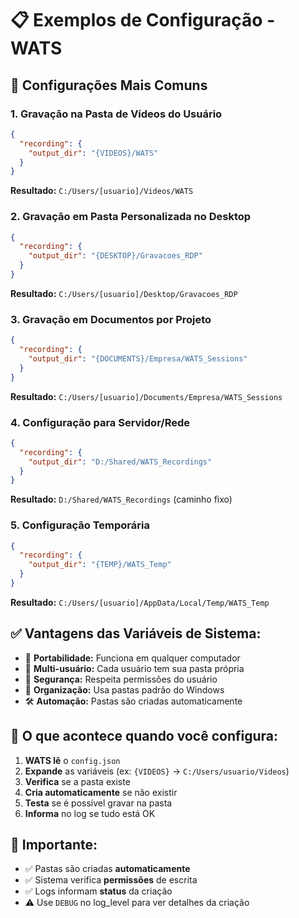 # 📋 Exemplos de Configuração - WATS

## 🎯 Configurações Mais Comuns

### 1. **Gravação na Pasta de Vídeos do Usuário**
```json
{
  "recording": {
    "output_dir": "{VIDEOS}/WATS"
  }
}
```
**Resultado:** `C:/Users/[usuario]/Videos/WATS`

### 2. **Gravação em Pasta Personalizada no Desktop**
```json
{
  "recording": {
    "output_dir": "{DESKTOP}/Gravacoes_RDP"
  }
}
```
**Resultado:** `C:/Users/[usuario]/Desktop/Gravacoes_RDP`

### 3. **Gravação em Documentos por Projeto**
```json
{
  "recording": {
    "output_dir": "{DOCUMENTS}/Empresa/WATS_Sessions"
  }
}
```
**Resultado:** `C:/Users/[usuario]/Documents/Empresa/WATS_Sessions`

### 4. **Configuração para Servidor/Rede**
```json
{
  "recording": {
    "output_dir": "D:/Shared/WATS_Recordings"
  }
}
```
**Resultado:** `D:/Shared/WATS_Recordings` (caminho fixo)

### 5. **Configuração Temporária**
```json
{
  "recording": {
    "output_dir": "{TEMP}/WATS_Temp"
  }
}
```
**Resultado:** `C:/Users/[usuario]/AppData/Local/Temp/WATS_Temp`

## ✅ **Vantagens das Variáveis de Sistema:**

- 🔄 **Portabilidade:** Funciona em qualquer computador
- 👥 **Multi-usuário:** Cada usuário tem sua pasta própria
- 🔐 **Segurança:** Respeita permissões do usuário
- 🎯 **Organização:** Usa pastas padrão do Windows
- 🛠️ **Automação:** Pastas são criadas automaticamente

## 📁 **O que acontece quando você configura:**

1. **WATS lê** o `config.json`
2. **Expande** as variáveis (ex: `{VIDEOS}` → `C:/Users/usuario/Videos`)
3. **Verifica** se a pasta existe
4. **Cria automaticamente** se não existir
5. **Testa** se é possível gravar na pasta
6. **Informa** no log se tudo está OK

## 🚨 **Importante:**

- ✅ Pastas são criadas **automaticamente**
- ✅ Sistema verifica **permissões** de escrita
- ✅ Logs informam **status** da criação
- ⚠️ Use `DEBUG` no log_level para ver detalhes da criação